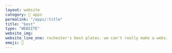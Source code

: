 ```yaml
---
layout: website
category: 🏬 apps
permalink: "/apps/:title"
title: "best"
type: "WEBSITE"
website_img:
website_line_one: rochester's best plates. we can't really make a website officially about this delicacy. was a prototype map app.
emoji: 🍛
---
```

